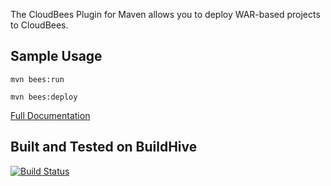 The CloudBees Plugin for Maven allows you to deploy WAR-based projects to CloudBees.


Sample Usage
------------
    mvn bees:run

    mvn bees:deploy

[Full Documentation](http://wiki.cloudbees.com/bin/view/RUN/MavenGuide)

Built and Tested on BuildHive
-----------------------------
[![Build Status](https://buildhive.beescloud.com/job/cloudbees/job/bees-maven-plugin/badge/icon)](https://buildhive.beescloud.com/job/cloudbees/job/bees-maven-plugin/)




